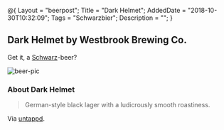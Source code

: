 @{
    Layout = "beerpost";
    Title = "Dark Helmet";
    AddedDate = "2018-10-30T10:32:09";
    Tags = "Schwarzbier";
    Description = "";
}

## Dark Helmet by Westbrook Brewing Co.

Get it, a [Schwarz][schwartz-url]-beer?

![beer-pic]

### About Dark Helmet

> German-style black lager with a ludicrously smooth roastiness.

Via [untappd][untappd-url].

[untappd-url]: <https://untappd.com/b/westbrook-brewing-co-dark-helmet/95386>
[beer-pic]: https://jasonpowley.com/assets/img/2018-10-30-dark-helmet.jpeg "Dark Helmet by Westbrook Brewing Co."
[schwartz-url]: http://spaceballs.wikia.com/wiki/The_Schwartz
